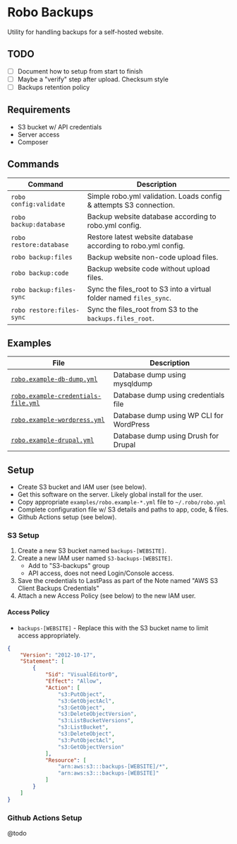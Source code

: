# Robo Backups

Utility for handling backups for a self-hosted website.

## TODO

- [ ] Document how to setup from start to finish
- [ ] Maybe a "verify" step after upload. Checksum style
- [ ] Backups retention policy

## Requirements

* S3 bucket w/ API credentials
* Server access
* Composer

## Commands

| Command                   | Description                                                         |
|---------------------------|---------------------------------------------------------------------|
| `robo config:validate`    | Simple robo.yml validation. Loads config & attempts S3 connection.  |
| `robo backup:database`    | Backup website database according to robo.yml config.               |
| `robo restore:database`   | Restore latest website database according to robo.yml config.       |
| `robo backup:files`       | Backup website non-code upload files.                               |
| `robo backup:code`        | Backup website code without upload files.                           |
| `robo backup:files-sync`  | Sync the files_root to S3 into a virtual folder named `files_sync`. |
| `robo restore:files-sync` | Sync the files_root from S3 to the `backups.files_root`.            |


## Examples

| File                                                                              | Description                              |
|-----------------------------------------------------------------------------------|------------------------------------------|
| [`robo.example-db-dump.yml`](examples/robo.example-db-dump.yml)                   | Database dump using mysqldump            |
| [`robo.example-credentials-file.yml`](examples/robo.example-credentials-file.yml) | Database dump using credentials file     |
| [`robo.example-wordpress.yml`](examples/robo.example-wordpress.yml)               | Database dump using WP CLI for WordPress |
| [`robo.example-drupal.yml`](examples/robo.example-drupal.yml)                     | Database dump using Drush for Drupal     |

## Setup

* Create S3 bucket and IAM user (see below).
* Get this software on the server. Likely global install for the user.
* Copy appropriate `examples/robo.example-*.yml` file to `~/.robo/robo.yml`
* Complete configuration file w/ S3 details and paths to app, code, & files.
* Github Actions setup (see below).

### S3 Setup

1. Create a new S3 bucket named `backups-[WEBSITE]`.
1. Create a new IAM user named `S3-backups-[WEBSITE]`. 
    * Add to "S3-backups" group
    * API access, does not need Login/Console access.
1. Save the credentials to LastPass as part of the Note named "AWS S3 Client Backups Credentials"
1. Attach a new Access Policy (see below) to the new IAM user.

#### Access Policy

* `backups-[WEBSITE]` - Replace this with the S3 bucket name to limit access appropriately.

```json
{
    "Version": "2012-10-17",
    "Statement": [
        {
            "Sid": "VisualEditor0",
            "Effect": "Allow",
            "Action": [
                "s3:PutObject",
                "s3:GetObjectAcl",
                "s3:GetObject",
                "s3:DeleteObjectVersion",
                "s3:ListBucketVersions",
                "s3:ListBucket",
                "s3:DeleteObject",
                "s3:PutObjectAcl",
                "s3:GetObjectVersion"
            ],
            "Resource": [
                "arn:aws:s3:::backups-[WEBSITE]/*",
                "arn:aws:s3:::backups-[WEBSITE]"
            ]
        }
    ]
}
```

### Github Actions Setup

@todo 